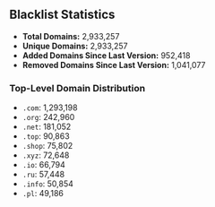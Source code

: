 ## Blacklist Statistics

- **Total Domains:** 2,933,257
- **Unique Domains:** 2,933,257
- **Added Domains Since Last Version:** 952,418
- **Removed Domains Since Last Version:** 1,041,077

### Top-Level Domain Distribution

-  `.com`: 1,293,198
-  `.org`: 242,960
-  `.net`: 181,052
-  `.top`: 90,863
-  `.shop`: 75,802
-  `.xyz`: 72,648
-  `.io`: 66,794
-  `.ru`: 57,448
-  `.info`: 50,854
-  `.pl`: 49,186

